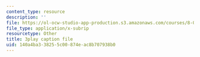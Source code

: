 ```yaml
---
content_type: resource
description: ''
file: https://ol-ocw-studio-app-production.s3.amazonaws.com/courses/8-06-quantum-physics-iii-spring-2018/140a4ba338255c00874eac8b707938b0_fFSii5VxO4I.vtt
file_type: application/x-subrip
resourcetype: Other
title: 3play caption file
uid: 140a4ba3-3825-5c00-874e-ac8b707938b0
---
```


